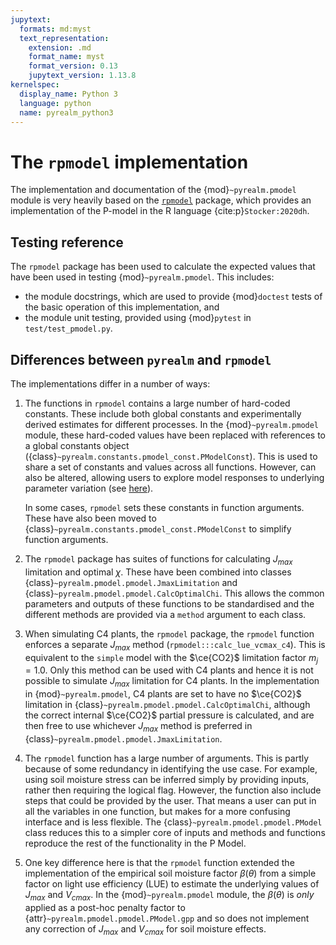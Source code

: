 ```yaml
---
jupytext:
  formats: md:myst
  text_representation:
    extension: .md
    format_name: myst
    format_version: 0.13
    jupytext_version: 1.13.8
kernelspec:
  display_name: Python 3
  language: python
  name: pyrealm_python3
---
```


# The `rpmodel` implementation

The implementation and documentation of the {mod}`~pyrealm.pmodel` module is very
heavily based on the [``rpmodel``](https://github.com/stineb/rpmodel) package, which
provides an implementation of the P-model in the R language {cite:p}`Stocker:2020dh`.

## Testing reference

The ``rpmodel`` package has been used to calculate the expected values that
have been used in testing {mod}`~pyrealm.pmodel`. This includes:

* the module docstrings, which are used to provide {mod}`doctest` tests of
  the basic operation of this implementation, and
* the module unit testing, provided using {mod}`pytest` in `test/test_pmodel.py`.

## Differences between `pyrealm` and `rpmodel`

The implementations differ in a number of ways:

1. The functions in ``rpmodel`` contains a large number of hard-coded constants. These
   include both global constants and experimentally derived estimates for different
   processes. In the {mod}`~pyrealm.pmodel` module, these hard-coded values have been
   replaced with references to a global constants object
   ({class}`~pyrealm.constants.pmodel_const.PModelConst`). This is used to share a set
   of constants and values across all functions. However, can also be altered, allowing
   users to explore model responses to underlying parameter variation (see
   [here](../../constants.md)).

   In some cases, ``rpmodel`` sets these constants in function arguments. These have
   also been moved to {class}`~pyrealm.constants.pmodel_const.PModelConst` to simplify
   function arguments.

1. The ``rpmodel`` package has suites of functions for calculating $J_{max}$ limitation
   and optimal $\chi$. These have been combined into classes
   {class}`~pyrealm.pmodel.pmodel.JmaxLimitation` and
   {class}`~pyrealm.pmodel.pmodel.CalcOptimalChi`. This allows the common parameters and
   outputs of these functions to be standardised and the different methods are provided
   via a ``method`` argument to each class.

1. When simulating C4 plants, the ``rpmodel`` package, the ``rpmodel`` function enforces
   a separate $J_{max}$ method (``rpmodel:::calc_lue_vcmax_c4``). This is equivalent to
   the `simple` model with the $\ce{CO2}$ limitation factor $m_j=1.0$. Only this method
   can be used with C4 plants and hence it is not possible to simulate $J_{max}$
   limitation for C4 plants. In the implementation in {mod}`~pyrealm.pmodel`, C4 plants
   are set to have no $\ce{CO2}$ limitation in
   {class}`~pyrealm.pmodel.pmodel.CalcOptimalChi`, although the correct internal
   $\ce{CO2}$ partial pressure is calculated, and are then free to use whichever
   $J_{max}$ method is preferred in {class}`~pyrealm.pmodel.pmodel.JmaxLimitation`.

1. The ``rpmodel`` function has a large number of arguments. This is partly
   because of some redundancy in identifying the use case. For example, using
   soil moisture stress can be inferred simply by providing inputs, rather then
   requiring the logical flag. However, the function also include steps that
   could be provided by the user. That means a user can put in all the variables
   in one function, but makes for a more confusing interface and is less
   flexible. The {class}`~pyrealm.pmodel.pmodel.PModel` class reduces this to a simpler
   core of inputs and methods and functions reproduce the rest of the
   functionality in the P Model.

1. One key difference here is that the ``rpmodel`` function extended the
   implementation of the empirical soil moisture factor $\beta(\theta)$ from a simple
   factor on light use efficiency (LUE) to estimate the underlying values of $J_{max}$
   and $V_{cmax}$. In the {mod}`~pyrealm.pmodel` module, the $\beta(\theta)$ is _only_
   applied as a post-hoc penalty factor to {attr}`~pyrealm.pmodel.pmodel.PModel.gpp` and
   so does not implement any correction of $J_{max}$ and $V_{cmax}$ for soil moisture
   effects.
